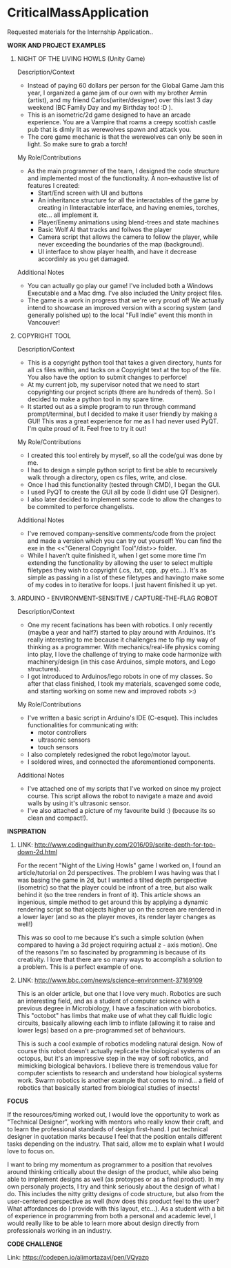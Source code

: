# CriticalMassApplication
Requested materials for the Internship Application..


**WORK AND PROJECT EXAMPLES**

1. NIGHT OF THE LIVING HOWLS (Unity Game)

    Description/Context
    - Instead of paying 60 dollars per person for the Global Game Jam this year, I organized a game jam of our 
    own with my brother Armin (artist), and my friend Carlos(writer/designer) over this last 3 day weekend
    (BC Family Day and my Birthday too! :D ).
    - This is an isometric/2d game designed to have an arcade experience. You are a Vampire that roams
    a creepy scottish castle pub that is dimly lit as werewolves spawn and attack you.
    - The core game mechanic is that the werewolves can only be seen in light. So make sure to grab a torch!

    My Role/Contributions
    - As the main programmer of the team, I designed the code structure and implemented most of the functionality.
    A non-exhaustive list of features I created:
        - Start/End screen with UI and buttons
        - An inheritance structure for all the interactables of the game by creating in IInteractable interface, and having
        enemies, torches, etc... all implement it.
        - Player/Enemy animations using blend-trees and state machines
        - Basic Wolf AI that tracks and follwos the player
        - Camera script that allows the camera to follow the player, while never exceeding the boundaries of the map (background).
        - UI interface to show player health, and have it decrease accordinly as you get damaged.

    Additional Notes
    - You can actually go play our game! I've included both a Windows Executable and a Mac dmg. I've also included the Unity project    files.
    - The game is a work in progress that we're very proud of! We actually intend to showcase an improved version with a scoring system
    (and generally polished up) to the local "Full Indie" event this month in Vancouver!


2. COPYRIGHT TOOL

    Description/Context
    - This is a copyright python tool that takes a given directory, hunts for all cs files within, and tacks on a Copyright text at the
    top of the file. You also have the option to submit changes to perforce!
    - At my current job, my supervisor noted that we need to start copyrighting our project scripts (there are hundreds of them). So I decided to make a python tool in my spare time.
    - It started out as a simple program to run through command prompt/terminal, but I decided to make it user friendly by making a GUI!
    This was a great experience for me as I had never used PyQT. I'm quite proud of it. Feel free to try it out!

    My Role/Contributions
    - I created this tool entirely by myself, so all the code/gui was done by me.
    - I had to design a simple python script to first be able to recursively walk through a directory, open cs files, write, and close.
    - Once I had this functionality (tested through CMD), I began the GUI.
    - I used PyQT to create the GUI all by code (I didnt use QT Designer).
    - I also later decided to implement some code to allow the changes to be commited to perforce changelists.

    Additional Notes
    - I've removed company-sensitive comments/code from the project and made a version which you can try out yourself! You can find the exe in the <<"General Copyright Tool"/dist>> folder.
    - While I haven't quite finished it, when I get some more time I'm extending the functionality by allowing the user to select multiple filetypes they wish to copyright (.cs, .txt, cpp, .py etc...). It's as simple as passing in a list of these filetypes and havingto make some of my codes in to iterative for loops. I just havent finished it up yet.


3. ARDUINO -  ENVIRONMENT-SENSITIVE / CAPTURE-THE-FLAG ROBOT

    Description/Context
    - One my recent facinations has been with robotics. I only recently (maybe a year and half?) started to play around with Arduinos.
    It's really interesting to me because it challenges me to flip my way of thinking as a programmer. With mechanics/real-life physics coming into play, I love the challenge of trying to make code harmonize with machinery/design (in this case Arduinos, simple motors, and Lego structures).
    - I got introduced to Arduinos/lego robots in one of my classes. So after that class finished, I took my materials, scavenged some code, and starting working on some new and improved robots >:)

    My Role/Contributions
    - I've written a basic script in Arduino's IDE (C-esque). This includes functionalities for communicating with:
        - motor controllers
        - ultrasonic sensors
        - touch sensors
    - I also completely redesigned the robot lego/motor layout.
    - I soldered wires, and connected the aforementioned components.

    Additional Notes
    - I've attached one of my scripts that I've worked on since my project course. This script allows the robot to navigate a maze
    and avoid walls by using it's ultrasonic sensor.
    - I've also attached a picture of my favourite build :) (because its so clean and compact!).


**INSPIRATION**


1. LINK: http://www.codingwithunity.com/2016/09/sprite-depth-for-top-down-2d.html

    For the recent "Night of the Living Howls" game I worked on, I found an article/tutorial on 2d perspectives. The problem I was having was that I was basing the game in 2d, but I wanted a tilted depth perspective (isometric) so that the player could be infront of a tree, but also walk behind it (so the tree renders in front of it). This article shows an ingenious, simple method to get around this by applying a dynamic rendering script so that objects higher up on the screen are rendered in a lower layer (and so as the player moves, its render layer changes as well!)
    
    This was so cool to me because it's such a simple solution (when compared to having a 3d project requiring actual z - axis motion). One of the reasons I'm so fascinated by programming is because of its creativity. I love that there are so many ways to accomplish a solution to a problem. This is a perfect example of one.

2. LINK: http://www.bbc.com/news/science-environment-37169109

    This is an older article, but one that I love very much. Robotics are such an interesting field, and as a student of computer science with a previous degree in Microbiology, I have a fascination with biorobotics. This "octobot" has limbs that make use of what they call fluidic logic circuits, basically allowing each limb to inflate (allowing it to raise and lower legs) based on a pre-programmed set of behaviours.

    This is such a cool example of robotics modeling natural design. Now of course this robot doesn't actually replicate the biological systems of an octopus, but it's an impressive step in the way of soft robotics, and mimicking biological behaviors. I believe there is tremendous value for computer scientists to research and understand how biological systems work. Swarm robotics is another example that comes to mind... a field of robotics that basically started from biological studies of insects!




**FOCUS**

   If the resources/timing worked out, I would love the opportunity to work as "Technical Designer", working with mentors who really  know their craft, and to learn the professional standards of design first-hand. I put technical designer in quotation marks because I feel that the position entails different tasks depending on the industry. That said, allow me to explain what I would love to focus on.

   I want to bring my momentum as programmer to a position that revolves around thinking critically about the design of the product, while also being able to implement designs as well (as protoypes or as a final product). In my own personaly projects, I try and think seriously about the design of what I do. This includes the nitty gritty designs of code structure, but also from the user-centered perspective as well (how does this product feel to the user? What affordances do I provide with this layout, etc...). As a student with a bit of experience in programming from both a personal and academic level, I would really like to be able to learn more about design directly from professionals working in an industry.


 **CODE CHALLENGE**
 
   Link:
   https://codepen.io/alimortazavi/pen/VQyazp
